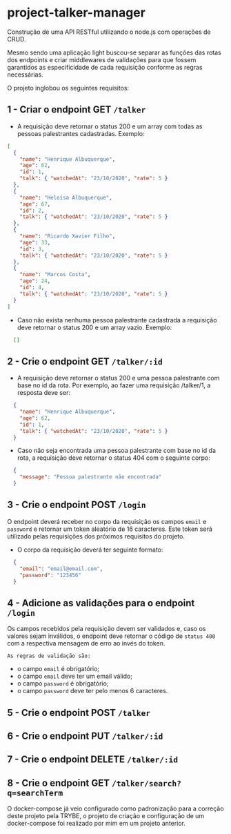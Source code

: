 # project-talker-manager
Construção de uma API RESTful utilizando o node.js com operações de CRUD.

Mesmo sendo uma aplicação light buscou-se separar as funções das rotas dos endpoints e criar middlewares de validações para que fossem garantidos as especificidade de cada requisição conforme as regras necessárias.

O projeto inglobou os seguintes requisitos:

## 1 - Criar o endpoint GET `/talker`

 - A requisição deve retornar o status 200 e um array com todas as pessoas palestrantes cadastradas. Exemplo: 

```json
[
  {
    "name": "Henrique Albuquerque",
    "age": 62,
    "id": 1,
    "talk": { "watchedAt": "23/10/2020", "rate": 5 }
  },
  {
    "name": "Heloísa Albuquerque",
    "age": 67,
    "id": 2,
    "talk": { "watchedAt": "23/10/2020", "rate": 5 }
  },
  {
    "name": "Ricardo Xavier Filho",
    "age": 33,
    "id": 3,
    "talk": { "watchedAt": "23/10/2020", "rate": 5 }
  },
  {
    "name": "Marcos Costa",
    "age": 24,
    "id": 4,
    "talk": { "watchedAt": "23/10/2020", "rate": 5 }
  }
]
```

 - Caso não exista nenhuma pessoa palestrante cadastrada a requisição deve retornar o status 200 e um array vazio. Exemplo:

```json
  []
```
 
## 2 - Crie o endpoint GET `/talker/:id`

 - A requisição deve retornar o status 200 e uma pessoa palestrante com base no id da rota. Por exemplo, ao fazer uma requisição /talker/1, a resposta deve ser:

```json
  {
    "name": "Henrique Albuquerque",
    "age": 62,
    "id": 1,
    "talk": { "watchedAt": "23/10/2020", "rate": 5 }
  }
```

 - Caso não seja encontrada uma pessoa palestrante com base no id da rota, a requisição deve retornar o status 404 com o seguinte corpo:</summary><br />

```json  
  {
    "message": "Pessoa palestrante não encontrada"
  }
```

## 3 - Crie o endpoint POST `/login`

O endpoint deverá receber no corpo da requisição os campos `email` e `password` e retornar um token aleatório de 16 caracteres. Este token será utilizado pelas requisições dos próximos requisitos do projeto.

 - O corpo da requisição deverá ter seguinte formato:

```json
  {
    "email": "email@email.com",
    "password": "123456"
  }
```

## 4 - Adicione as validações para o endpoint `/login`

Os campos recebidos pela requisição devem ser validados e, caso os valores sejam inválidos, o endpoint deve retornar o código de `status 400` com a respectiva mensagem de erro ao invés do token.

    As regras de validação são:

  - o campo `email` é obrigatório;
  - o campo `email` deve ter um email válido;
  - o campo `password` é obrigatório;
  - o campo `password` deve ter pelo menos 6 caracteres.

## 5 - Crie o endpoint POST `/talker`

## 6 - Crie o endpoint PUT `/talker/:id`

## 7 - Crie o endpoint DELETE `/talker/:id`
  
## 8 - Crie o endpoint GET `/talker/search?q=searchTerm`

O docker-compose já veio configurado como padronização para a correção deste projeto pela TRYBE, o projeto de criação e configuração de um docker-compose foi realizado por mim em um projeto anterior.